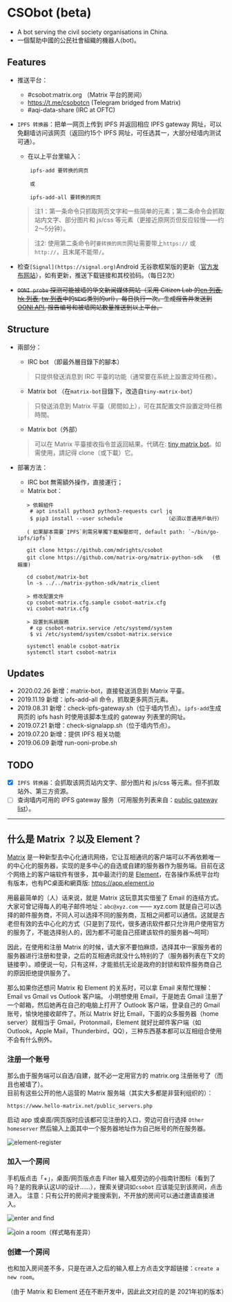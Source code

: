 # CSObot (beta)

- A bot serving the civil society organisations in China.
- 一個幫助中國的公民社會組織的機器人(bot)。

## Features

- 推送平台：
	- #csobot:matrix.org （Matrix 平台的房间）
	- https://t.me/csobotcn (Telegram bridged from Matrix)
	- #aqi-data-share (IRC at OFTC) 

- `IPFS 转换器`：把单一网页上传到 IPFS 并返回相应 IPFS gateway 网址，可以免翻墙访问该网页（返回约15个 IPFS 网址，可任选其一，大部分经墙内测试可通）。  
	- 在以上平台里输入：  
	```
		ipfs-add 要转换的网页

		或

		ipfs-add-all 要转换的网页
	``` 
	> 注1：第一条命令只抓取网页文字和一些简单的元素；第二条命令会抓取站内文字、部分图片和 js/css 等元素（更接近原网页但反应较慢——约2～5分钟）。   

	> 注2: 使用第二条命令时`要转换的网页`网址需要带上`https://` 或 `http://`，且末尾不能带`/`。


- 检查`[Signal](https://signal.org)`Android 无谷歌框架版的更新（[官方发布网站](https://signal.org/android/apk/)），如有更新，推送下载链接和其校验码。（每日2次）

- ~~`OONI probe` 探测可能被墙的华文新闻媒体网站（采用 Citizen Lab 的[cn 列表](https://github.com/citizenlab/test-lists/blob/master/lists/cn.csv), [hk 列表](https://github.com/citizenlab/test-lists/blob/master/lists/hk.csv), [tw 列表](https://github.com/citizenlab/test-lists/blob/master/lists/tw.csv)中的`NEWS`类别的url），每日执行一次。生成报告并发送到 [OONI API](https://api.ooni.io), 报告编号和被墙网站数量推送到以上平台。~~  

## Structure
- 兩部分：
	- IRC bot （即最外層目錄下的腳本）
	> 只提供發送消息到 IRC 平臺的功能（通常要在系統上設置定時任務）。 
	- Matrix bot （在`matrix-bot`目錄下，改造自`tiny-matrix-bot`）
	> 只發送消息到 Matrix 平臺（房間如上），可在其配置文件設置定時任務時間。
	- Matrix bot（外部）
	> 可以在 Matrix 平臺接收指令並返回結果。代碼在: [tiny matrix bot](https://github.com/mdrights/tiny-matrix-bot)。如需使用，請記得 clone（或下載）它。  

- 部署方法：
	- IRC bot 無需額外操作，直接運行；  
	- Matrix bot：
	```
	   > 依賴組件
		# apt install python3 python3-requests curl jq
	    $ pip3 install --user schedule              （必須以普通用戶執行）

	   ( 如果腳本需要`IPFS`則需另單獨下載解壓即可, default path: `~/bin/go-ipfs/ipfs`)

	   git clone https://github.com/mdrights/csobot
	   git clone https://github.com/matrix-org/matrix-python-sdk   (依賴庫)

	   cd csobot/matrix-bot
	   ln -s ../../matrix-python-sdk/matrix_client

	   > 修改配置文件
	   cp csobot-matrix.cfg.sample csobot-matrix.cfg
	   vi csobot-matrix.cfg

	   > 設置到系統服務
		# cp csobot-matrix.service /etc/systemd/system
	    $ vi /etc/systemd/system/csobot-matrix.service

	   systemctl enable csobot-matrix
	   systemctl start csobot-matrix
	```

## Updates
- 2020.02.26	新增：matrix-bot，直接發送消息到 Matrix 平臺。  
- 2019.11.19	新增：ipfs-add-all 命令，抓取更多网页元素。  
- 2019.08.31	新增：check-ipfs-gateway.sh（位于墙内节点）。`ipfs-add`生成网页的 ipfs hash 时使用该脚本生成的 gateway 列表里的网址。
- 2019.07.21	新增：check-signalapp.sh（位于墙内节点）。  
- 2019.07.20	新增：提供 IPFS 相关功能
- 2019.06.09	新增 run-ooni-probe.sh


## TODO
- [x] `IPFS 转换器`：会抓取该网页站内文字、部分图片和 js/css 等元素。但不抓取站外、第三方资源。
- [ ] 查询墙内可用的 IPFS gateway 服务（可用服务列表来自：[public gateway list](https://github.com/ipfs/public-gateway-checker/blob/master/gateways.json)）。

<hr />

## 什么是 Matrix ？以及 Element？  

[Matrix](https://matrix.org) 是一种新型去中心化通讯网络，它让互相通讯的客户端可以不再依赖唯一的中心化的服务器，实现的是多中心的自选或自建的服务器作为服务端。目前在这个网络上的客户端软件有很多，其中最流行的是 [Element](https://element.io/)，在各操作系统平台均有版本，也有PC桌面和網頁版: https://app.element.io   

用最最简单的（人）话来说，就是 Matrix 这玩意其实借鉴了 Email 的连结方式。大家可曾记得每人的电子邮件地址：`abc@xyz.com` —— xyz.com 就是自己可以选择的邮件服务商，不同人可以选择不同的服务商，互相之间都可以通信。这就是古老但有效的去中心化的方式（只是到了现代，很多通讯软件都只允许用户使用官方的服务了，不能选择别人的，因为都不可能自己搭建该软件的服务器～呵呵）  

因此，在使用和注册 Matrix 的时候，请大家不要怕麻烦，选择其中一家服务者的服务器进行注册和登录，之后的互相通讯就没什么特别的了（服务器列表在下文的链接李）。顺便说一句，只有这样，才能抵抗无论是政府的封锁和软件服务商自己的原因拒绝提供服务了。  

那么如果你还想问 Matrix 和 Element 的关系时，可以拿 Email 来帮忙理解：Email vs Gmail vs Outlook 客户端。 小明想使用 Email，于是她去 Gmail 注册了一个邮箱，然后她再在自己的电脑上打开了 Outlook 客户端，登录自己的 Gmail 账号，愉快地接收邮件了。所以 Matrix 好比 Email，下面的众多服务器（home server）就相当于 Gmail，Protonmail，Element 就好比邮件客户端（如 Outlook，Apple Mail，Thunderbird，QQ），三种东西基本都可以互相组合使用不会有什么例外。    

### 注册一个账号

那么由于服务端可以自选/自建，就不必一定用官方的 matrix.org 注册账号了（而且也被墙了）。  
目前有这些公开的他人运营的 Matrix 服务端（其实大多都是非营利组织的）：    
```  
https://www.hello-matrix.net/public_servers.php   
```  

启动 app 或桌面/网页版时应该都可见注册的入口，旁边可自行选择 `Other homeserver` 然后输入上面其中一个服务器地址作为自己帐号的所在服务器。  

![element-register](https://shitpost.to/i/wakknbccvu31kpez.png?key=ZJCyyeA8v7CVKJ7SHczPm0xxtXQflsSY)

### 加入一个房间

手机版点击「+」，桌面/网页版点击 Filter 输入框旁边的小指南针图标（看到了吗？是的我承认这UI的设计……），搜索关键词如`csobot` 应该能见到该房间，点击进入。 注意：只有公开的房间才能搜索到，不开放的房间可以通过邀请直接进入。  

![enter and find](https://shitpost.to/i/2uptfkqeln7vyiug.png?key=lilubSYvNhJWGWuSXdvcH3RPLp1HcVvj)

![join a room（样式略有差异）](https://assets.matters.news/processed/1080w/embed/57b482de-fcf5-401c-9ebd-f63e954651d4/screenshot-2019-7-29-riot.webp)

### 创建一个房间

也和加入房间差不多，只是在进入之后的输入框上方点击文字超链接：`create a new room`。  

（由于 Matrix 和 Element 还在不断开发中，因此此文对应的是 2021年初的版本）  

